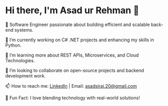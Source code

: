 # Hi there, I'm Asad ur Rehman 👋

🚀 Software Engineer passionate about building efficient and scalable back-end systems.

🔭 I’m currently working on C# .NET projects and enhancing my skills in Python.

🌱 I’m learning more about REST APIs, Microservices, and Cloud Technologies.

👯 I’m looking to collaborate on open-source projects and backend development work.

📫 How to reach me: [LinkedIn](https://linkedin.com/in/asad-ur-rehman) | Email: asadsiraj.20@gmail.com

💬 Fun Fact: I love blending technology with real-world solutions!
